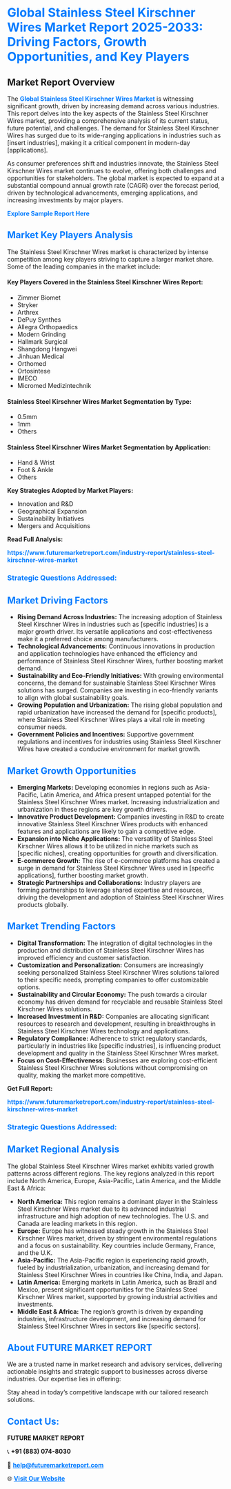 <h1 style="color: #007BFF;">Global Stainless Steel Kirschner Wires Market Report 2025-2033: Driving Factors, Growth Opportunities, and Key Players</h1>

<section id="overview">
<h2>Market Report Overview</h2>
<p>The <a href="https://www.futuremarketreport.com/industry-report/stainless-steel-kirschner-wires-market" style="color: #007BFF; text-decoration: none;"><strong>Global Stainless Steel Kirschner Wires Market</strong></a> is witnessing significant growth, driven by increasing demand across various industries. This report delves into the key aspects of the Stainless Steel Kirschner Wires market, providing a comprehensive analysis of its current status, future potential, and challenges. The demand for Stainless Steel Kirschner Wires has surged due to its wide-ranging applications in industries such as [insert industries], making it a critical component in modern-day [applications].</p>
<p>As consumer preferences shift and industries innovate, the Stainless Steel Kirschner Wires market continues to evolve, offering both challenges and opportunities for stakeholders. The global market is expected to expand at a substantial compound annual growth rate (CAGR) over the forecast period, driven by technological advancements, emerging applications, and increasing investments by major players.</p>
</section>

<section id="overview">
<p><a href="https://www.futuremarketreport.com/request-sample/reportId=97416" style="color: #007BFF; text-decoration: none;"><strong>Explore Sample Report Here</strong></a></p>
</section>

<section id="key-players">
<h2 style="color: #007BFF;">Market Key Players Analysis</h2>
<p>The Stainless Steel Kirschner Wires market is characterized by intense competition among key players striving to capture a larger market share. Some of the leading companies in the market include:</p>
<h4>Key Players Covered in the Stainless Steel Kirschner Wires Report:</h4>
<ul><li>Zimmer Biomet</li><li>Stryker</li><li>Arthrex</li><li>DePuy Synthes</li><li>Allegra Orthopaedics</li><li>Modern Grinding</li><li>Hallmark Surgical</li><li>Shangdong Hangwei</li><li>Jinhuan Medical</li><li>Orthomed</li><li>Ortosintese</li><li>IMECO</li><li>Micromed Medizintechnik</li></ul>
<h4>Stainless Steel Kirschner Wires Market Segmentation by Type:</h4>
<ul><li>0.5mm</li><li>1mm</li><li>Others</li></ul>

<h4>Stainless Steel Kirschner Wires Market Segmentation by Application:</h4>
<ul><li>Hand &amp; Wrist</li><li>Foot &amp; Ankle</li><li>Others</li></ul>
<p><strong>Key Strategies Adopted by Market Players:</strong></p>
<ul>
<li>Innovation and R&D</li>
<li>Geographical Expansion</li>
<li>Sustainability Initiatives</li>
<li>Mergers and Acquisitions</li>
</ul>
</section>

<section>
<p><strong>Read Full Analysis: </strong></p><a href="https://www.futuremarketreport.com/industry-report/stainless-steel-kirschner-wires-market" style="color: #007BFF; text-decoration: none;"><strong>https://www.futuremarketreport.com/industry-report/stainless-steel-kirschner-wires-market</strong></a>
<h3 style="color: #007BFF;">Strategic Questions Addressed:</h3>
</section>

<section id="driving-factors">
<h2 style="color: #007BFF;">Market Driving Factors</h2>
<ul>
<li><strong>Rising Demand Across Industries:</strong> The increasing adoption of Stainless Steel Kirschner Wires in industries such as [specific industries] is a major growth driver. Its versatile applications and cost-effectiveness make it a preferred choice among manufacturers.</li>
<li><strong>Technological Advancements:</strong> Continuous innovations in production and application technologies have enhanced the efficiency and performance of Stainless Steel Kirschner Wires, further boosting market demand.</li>
<li><strong>Sustainability and Eco-Friendly Initiatives:</strong> With growing environmental concerns, the demand for sustainable Stainless Steel Kirschner Wires solutions has surged. Companies are investing in eco-friendly variants to align with global sustainability goals.</li>
<li><strong>Growing Population and Urbanization:</strong> The rising global population and rapid urbanization have increased the demand for [specific products], where Stainless Steel Kirschner Wires plays a vital role in meeting consumer needs.</li>
<li><strong>Government Policies and Incentives:</strong> Supportive government regulations and incentives for industries using Stainless Steel Kirschner Wires have created a conducive environment for market growth.</li>
</ul>
</section>

<section id="growth-opportunities">
<h2 style="color: #007BFF;">Market Growth Opportunities</h2>
<ul>
<li><strong>Emerging Markets:</strong> Developing economies in regions such as Asia-Pacific, Latin America, and Africa present untapped potential for the Stainless Steel Kirschner Wires market. Increasing industrialization and urbanization in these regions are key growth drivers.</li>
<li><strong>Innovative Product Development:</strong> Companies investing in R&D to create innovative Stainless Steel Kirschner Wires products with enhanced features and applications are likely to gain a competitive edge.</li>
<li><strong>Expansion into Niche Applications:</strong> The versatility of Stainless Steel Kirschner Wires allows it to be utilized in niche markets such as [specific niches], creating opportunities for growth and diversification.</li>
<li><strong>E-commerce Growth:</strong> The rise of e-commerce platforms has created a surge in demand for Stainless Steel Kirschner Wires used in [specific applications], further boosting market growth.</li>
<li><strong>Strategic Partnerships and Collaborations:</strong> Industry players are forming partnerships to leverage shared expertise and resources, driving the development and adoption of Stainless Steel Kirschner Wires products globally.</li>
</ul>
</section>

<section id="trending-factors">
<h2 style="color: #007BFF;">Market Trending Factors</h2>
<ul>
<li><strong>Digital Transformation:</strong> The integration of digital technologies in the production and distribution of Stainless Steel Kirschner Wires has improved efficiency and customer satisfaction.</li>
<li><strong>Customization and Personalization:</strong> Consumers are increasingly seeking personalized Stainless Steel Kirschner Wires solutions tailored to their specific needs, prompting companies to offer customizable options.</li>
<li><strong>Sustainability and Circular Economy:</strong> The push towards a circular economy has driven demand for recyclable and reusable Stainless Steel Kirschner Wires solutions.</li>
<li><strong>Increased Investment in R&D:</strong> Companies are allocating significant resources to research and development, resulting in breakthroughs in Stainless Steel Kirschner Wires technology and applications.</li>
<li><strong>Regulatory Compliance:</strong> Adherence to strict regulatory standards, particularly in industries like [specific industries], is influencing product development and quality in the Stainless Steel Kirschner Wires market.</li>
<li><strong>Focus on Cost-Effectiveness:</strong> Businesses are exploring cost-efficient Stainless Steel Kirschner Wires solutions without compromising on quality, making the market more competitive.</li>
</ul>
</section>

<section>
<p><strong>Get Full Report: </strong></p><a href="https://www.futuremarketreport.com/industry-report/stainless-steel-kirschner-wires-market" style="color: #007BFF; text-decoration: none;"><strong>https://www.futuremarketreport.com/industry-report/stainless-steel-kirschner-wires-market</strong></a>
<h3 style="color: #007BFF;">Strategic Questions Addressed:</h3>
</section>


<section id="regional-analysis">
<h2 style="color: #007BFF;">Market Regional Analysis</h2>
<p>The global Stainless Steel Kirschner Wires market exhibits varied growth patterns across different regions. The key regions analyzed in this report include North America, Europe, Asia-Pacific, Latin America, and the Middle East & Africa:</p>
<ul>
<li><strong>North America:</strong> This region remains a dominant player in the Stainless Steel Kirschner Wires market due to its advanced industrial infrastructure and high adoption of new technologies. The U.S. and Canada are leading markets in this region.</li>
<li><strong>Europe:</strong> Europe has witnessed steady growth in the Stainless Steel Kirschner Wires market, driven by stringent environmental regulations and a focus on sustainability. Key countries include Germany, France, and the U.K.</li>
<li><strong>Asia-Pacific:</strong> The Asia-Pacific region is experiencing rapid growth, fueled by industrialization, urbanization, and increasing demand for Stainless Steel Kirschner Wires in countries like China, India, and Japan.</li>
<li><strong>Latin America:</strong> Emerging markets in Latin America, such as Brazil and Mexico, present significant opportunities for the Stainless Steel Kirschner Wires market, supported by growing industrial activities and investments.</li>
<li><strong>Middle East & Africa:</strong> The region’s growth is driven by expanding industries, infrastructure development, and increasing demand for Stainless Steel Kirschner Wires in sectors like [specific sectors].</li>
</ul>
</section>

<footer>
<h2 style="color: #007BFF;">About FUTURE MARKET REPORT</h2>
<p>We are a trusted name in market research and advisory services, delivering actionable insights and strategic support to businesses across diverse industries. Our expertise lies in offering:</p>

<p>Stay ahead in today’s competitive landscape with our tailored research solutions.</p>

<h2 style="color: #007BFF;">Contact Us:</h2>
<p><strong>FUTURE MARKET REPORT</strong></p>
<p>📞 <strong>+91 (883) 074-8030</strong></p>
<p>📧 <strong><a href="mailto:help@futuremarketreport.com" style="color: #007BFF;">help@futuremarketreport.com</a></strong></p>
<p>🌐 <strong><a href="https://www.futuremarketreport.com/" style="color: #007BFF;">Visit Our Website</a></strong></p>
</footer>